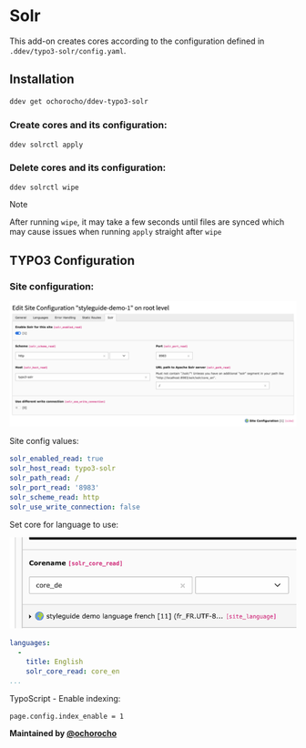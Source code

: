 # Solr

This add-on creates cores according to the configuration
defined in `.ddev/typo3-solr/config.yaml`.

## Installation 

```bash
ddev get ochorocho/ddev-typo3-solr
```

### Create cores and its configuration:

```
ddev solrctl apply
```

### Delete cores and its configuration:

```
ddev solrctl wipe
```

> [!NOTE]  
> After running `wipe`, it may take a few seconds
> until files are synced which may cause issues when
> running `apply` straight after `wipe`


## TYPO3 Configuration

### Site configuration:

![site-configuration.png](images%2Fsite-configuration.png)

Site config values:

```yaml
solr_enabled_read: true
solr_host_read: typo3-solr
solr_path_read: /
solr_port_read: '8983'
solr_scheme_read: http
solr_use_write_connection: false
```

Set core for language to use: 

![site-configuration-core-language.png](images%2Fsite-configuration-core-language.png)

```yaml
languages:
  -
    title: English
    solr_core_read: core_en
...
```

TypoScript - Enable indexing:

```
page.config.index_enable = 1
```

**Maintained by [@ochorocho](https://github.com/ochorocho)**
